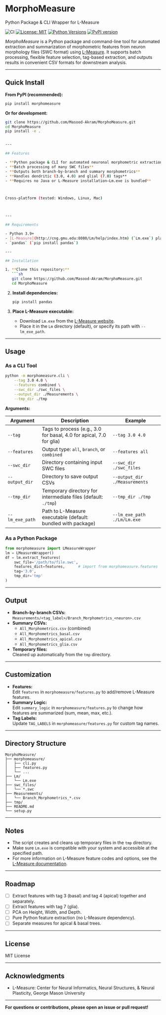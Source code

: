 # MorphoMeasure

Python Package & CLI Wrapper for L-Measure

![CI](https://github.com/Masood-Akram/MorphoMeasure/actions/workflows/python-package.yml/badge.svg)
[![License: MIT](https://img.shields.io/badge/License-MIT-yellow.svg)](LICENSE)
[![Python Versions](https://img.shields.io/pypi/pyversions/morphomeasure.svg)](https://pypi.org/project/morphomeasure/)
[![PyPI version](https://img.shields.io/pypi/v/morphomeasure.svg)](https://pypi.org/project/morphomeasure/)


*MorphoMeasure* is a Python package and command-line tool for automated extraction and summarization of morphometric features from neuron morphology files (SWC format) using [L-Measure](http://cng.gmu.edu:8080/Lm/help/index.htm). It supports batch processing, flexible feature selection, tag-based extraction, and outputs results in convenient CSV formats for downstream analysis.


---

## Quick Install

**From PyPI (recommended):**
```bash
pip install morphomeasure
```

**Or for development:**
```sh
git clone https://github.com/Masood-Akram/MorphoMeasure.git
cd MorphoMeasure
pip install -e .


---

## Features

- **Python package & CLI for automated neuronal morphometric extraction using L-Measure** 
- **Batch processing of many SWC files** 
- **Outputs both branch-by-branch and summary morphometrics** 
- **Handles dendritic (3.0, 4.0) and glial (7.0) tags** 
- **Requires no Java or L-Measure installation—Lm.exe is bundled** 



Cross-platform (tested: Windows, Linux, Mac)



---

## Requirements

- Python 3.9+
- [L-Measure](http://cng.gmu.edu:8080/Lm/help/index.htm) (`Lm.exe`) placed in the `Lm` directory or specify its path
- `pandas` (`pip install pandas`)

---

## Installation

1. **Clone this repository:**
   ```sh
   git clone https://github.com/Masood-Akram/MorphoMeasure.git
   cd MorphoMeasure
   ```

2. **Install dependencies:**
   ```sh
   pip install pandas
   ```

3. **Place L-Measure executable:**
   - Download `Lm.exe` from the [L-Measure website](http://cng.gmu.edu:8080/Lm/help/index.htm).
   - Place it in the `Lm` directory (default), or specify its path with `--lm_exe_path`.

---

## Usage

### As a CLI Tool

```sh
python -m morphomeasure.cli \
    --tag 3.0 4.0 \
    --features combined \
    --swc_dir ./swc_files \
    --output_dir ./Measurements \
    --tmp_dir ./tmp
```

**Arguments:**

| Argument           | Description                                                                                  | Example                                    |
|--------------------|----------------------------------------------------------------------------------------------|--------------------------------------------|
| `--tag`            | Tags to process (e.g., 3.0 for basal, 4.0 for apical, 7.0 for glia)                         | `--tag 3.0 4.0`                            |
| `--features`       | Output type: `all`, `branch`, or `combined`                                                  | `--features all`                           |
| `--swc_dir`        | Directory containing input SWC files                                                         | `--swc_dir ./swc_files`                    |
| `--output_dir`     | Directory to save output CSVs                                                                | `--output_dir ./Measurements`              |
| `--tmp_dir`        | Temporary directory for intermediate files (default: `./tmp`)                                | `--tmp_dir ./tmp`                          |
| `--lm_exe_path`    | Path to L-Measure executable (default: bundled with package)                                 | `--lm_exe_path ./Lm/Lm.exe`                |

### As a Python Package

```python
from morphomeasure import LMeasureWrapper
lm = LMeasureWrapper()
df = lm.extract_features(
    swc_file='/path/to/file.swc',
    features_dict=features,      # import from morphomeasure.features
    tag='3.0',
    tmp_dir='tmp'
)

```

---

## Output

- **Branch-by-branch CSVs:**  
  `Measurements/<tag_label>/Branch_Morphometrics_<neuron>.csv`
- **Summary CSVs:**  
  - `All_Morphometrics.csv` (combined)
  - `All_Morphometrics_basal.csv`
  - `All_Morphometrics_apical.csv`
  - `All_Morphometrics_glia.csv`
- **Temporary files:**  
  Cleaned up automatically from the `tmp` directory.

---

## Customization

- **Features:**  
  Edit `features` in `morphomeasure/features.py` to add/remove L-Measure features.
- **Summary Logic:**  
  Edit `summary_logic` in `morphomeasure/features.py` to change how features are summarized (sum, mean, max, etc.).
- **Tag Labels:**  
  Update `TAG_LABELS` in `morphomeasure/features.py` for custom tag names.

---

## Directory Structure

```
MorphoMeasure/
├── morphomeasure/
│   ├── cli.py
│   ├── features.py
│   └── ...
├── Lm/
│   └── Lm.exe
├── swc_files/
│   └── *.swc
├── Measurements/
│   └── Branch_Morphometrics_*.csv
├── tmp/
├── README.md
└── setup.py
```

---

## Notes

- The script creates and cleans up temporary files in the `tmp` directory.
- Make sure `Lm.exe` is compatible with your system and accessible at the specified path.
- For more information on L-Measure feature codes and options, see the [L-Measure documentation](http://cng.gmu.edu:8080/Lm/help/index.htm).

---

## Roadmap

- [ ] Extract features with tag 3 (basal) and tag 4 (apical) together and separately.
- [ ] Extract features with tag 7 (glia).
- [ ] PCA on Height, Width, and Depth.
- [ ] Pure Python feature extraction (no L-Measure dependency).
- [ ] Separate measures for apical & basal trees.

---

## License

MIT License

---

## Acknowledgments

- L-Measure: Center for Neural Informatics, Neural Structures, & Neural Plasticity, George Mason University

---

**For questions or contributions, please open an issue or pull request!**